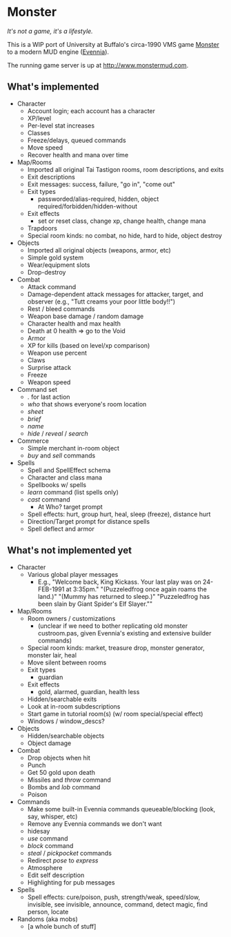 # Monster

*It's not a game, it's a lifestyle.*

This is a WIP port of University at Buffalo's circa-1990 VMS game [Monster](http://www.skrenta.com/monster/) to a modern MUD engine ([Evennia](https://github.com/evennia/evennia)).

The running game server is up at http://www.monstermud.com.

## What's implemented

* Character
  * Account login; each account has a character
  * XP/level
  * Per-level stat increases 
  * Classes
  * Freeze/delays, queued commands
  * Move speed
  * Recover health and mana over time
* Map/Rooms
  * Imported all original Tai Tastigon rooms, room descriptions, and exits
  * Exit descriptions
  * Exit messages: success, failure, "go in", "come out"
  * Exit types
    * passworded/alias-required, hidden, object required/forbidden/hidden-without
  * Exit effects
    * set or reset class, change xp, change health, change mana
  * Trapdoors
  * Special room kinds: no combat, no hide, hard to hide, object destroy
* Objects
  * Imported all original objects (weapons, armor, etc)
  * Simple gold system
  * Wear/equipment slots
  * Drop-destroy
* Combat
  * Attack command
  * Damage-dependent attack messages for attacker, target, and observer (e.g., "Tutt creams your poor little body!!")
  * Rest / bleed commands
  * Weapon base damage / random damage
  * Character health and max health
  * Death at 0 health => go to the Void
  * Armor
  * XP for kills (based on level/xp comparison)
  * Weapon use percent
  * Claws
  * Surprise attack
  * Freeze
  * Weapon speed  
* Command set
  * *.* for last action
  * *who* that shows everyone's room location
  * *sheet*
  * *brief*
  * *name* 
  * *hide* / *reveal* / *search*
* Commerce
  * Simple merchant in-room object
  * *buy* and *sell* commands
* Spells
  * Spell and SpellEffect schema
  * Character and class mana
  * Spellbooks w/ spells
  * *learn* command (list spells only)
  * *cast* command
    * At Who? target prompt
  * Spell effects: hurt, group hurt, heal, sleep (freeze), distance hurt
  * Direction/Target prompt for distance spells
  * Spell deflect and armor


## What's not implemented yet

* Character
  * Various global player messages
    * E.g., "Welcome back, King Kickass.  Your last play was on 24-FEB-1991 at 3:35pm." "(Puzzeledfrog once again roams the land.)" "(Mummy has returned to sleep.)" "Puzzeledfrog has been slain by Giant Spider's Elf Slayer.""
* Map/Rooms
  * Room owners / customizations
    * (unclear if we need to bother replicating old monster custroom.pas, given Evennia's existing and extensive builder commands)
  * Special room kinds: market, treasure drop, monster generator, monster lair, heal
  * Move silent between rooms
  * Exit types
    * guardian
  * Exit effects
    * gold, alarmed, guardian, health less
  * Hidden/searchable exits
  * Look at in-room subdescriptions
  * Start game in tutorial room(s) (w/ room special/special effect)
  * Windows / window_descs?
* Objects
  * Hidden/searchable objects
  * Object damage
* Combat
  * Drop objects when hit
  * Punch
  * Get 50 gold upon death
  * Missiles and *throw* command
  * Bombs and *lob* command
  * Poison
* Commands
  * Make some built-in Evennia commands queueable/blocking (look, say, whisper, etc)
  * Remove any Evennia commands we don't want
  * hidesay
  * *use* command
  * *block* command
  * *steal* / *pickpocket* commands
  * Redirect *pose* to *express*
  * Atmosphere
  * Edit self description
  * Highlighting for pub messages
* Spells
  * Spell effects: cure/poison, push, strength/weak, speed/slow, invisible, see invisible, announce, command, detect magic, find person, locate
* Randoms (aka mobs)
  * [a whole bunch of stuff]

  